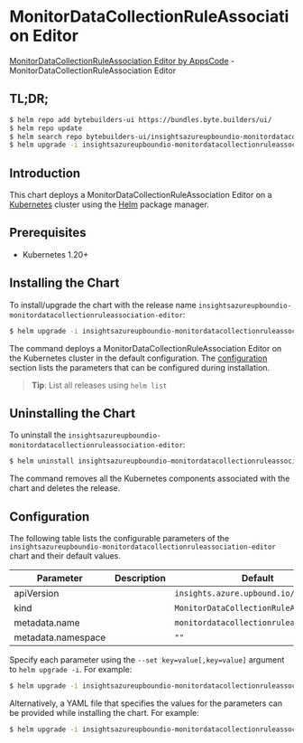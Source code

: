 # MonitorDataCollectionRuleAssociation Editor

[MonitorDataCollectionRuleAssociation Editor by AppsCode](https://byte.builders) - MonitorDataCollectionRuleAssociation Editor

## TL;DR;

```bash
$ helm repo add bytebuilders-ui https://bundles.byte.builders/ui/
$ helm repo update
$ helm search repo bytebuilders-ui/insightsazureupboundio-monitordatacollectionruleassociation-editor --version=v0.4.18
$ helm upgrade -i insightsazureupboundio-monitordatacollectionruleassociation-editor bytebuilders-ui/insightsazureupboundio-monitordatacollectionruleassociation-editor -n default --create-namespace --version=v0.4.18
```

## Introduction

This chart deploys a MonitorDataCollectionRuleAssociation Editor on a [Kubernetes](http://kubernetes.io) cluster using the [Helm](https://helm.sh) package manager.

## Prerequisites

- Kubernetes 1.20+

## Installing the Chart

To install/upgrade the chart with the release name `insightsazureupboundio-monitordatacollectionruleassociation-editor`:

```bash
$ helm upgrade -i insightsazureupboundio-monitordatacollectionruleassociation-editor bytebuilders-ui/insightsazureupboundio-monitordatacollectionruleassociation-editor -n default --create-namespace --version=v0.4.18
```

The command deploys a MonitorDataCollectionRuleAssociation Editor on the Kubernetes cluster in the default configuration. The [configuration](#configuration) section lists the parameters that can be configured during installation.

> **Tip**: List all releases using `helm list`

## Uninstalling the Chart

To uninstall the `insightsazureupboundio-monitordatacollectionruleassociation-editor`:

```bash
$ helm uninstall insightsazureupboundio-monitordatacollectionruleassociation-editor -n default
```

The command removes all the Kubernetes components associated with the chart and deletes the release.

## Configuration

The following table lists the configurable parameters of the `insightsazureupboundio-monitordatacollectionruleassociation-editor` chart and their default values.

|     Parameter      | Description |                      Default                      |
|--------------------|-------------|---------------------------------------------------|
| apiVersion         |             | <code>insights.azure.upbound.io/v1beta1</code>    |
| kind               |             | <code>MonitorDataCollectionRuleAssociation</code> |
| metadata.name      |             | <code>monitordatacollectionruleassociation</code> |
| metadata.namespace |             | <code>""</code>                                   |


Specify each parameter using the `--set key=value[,key=value]` argument to `helm upgrade -i`. For example:

```bash
$ helm upgrade -i insightsazureupboundio-monitordatacollectionruleassociation-editor bytebuilders-ui/insightsazureupboundio-monitordatacollectionruleassociation-editor -n default --create-namespace --version=v0.4.18 --set apiVersion=insights.azure.upbound.io/v1beta1
```

Alternatively, a YAML file that specifies the values for the parameters can be provided while
installing the chart. For example:

```bash
$ helm upgrade -i insightsazureupboundio-monitordatacollectionruleassociation-editor bytebuilders-ui/insightsazureupboundio-monitordatacollectionruleassociation-editor -n default --create-namespace --version=v0.4.18 --values values.yaml
```
